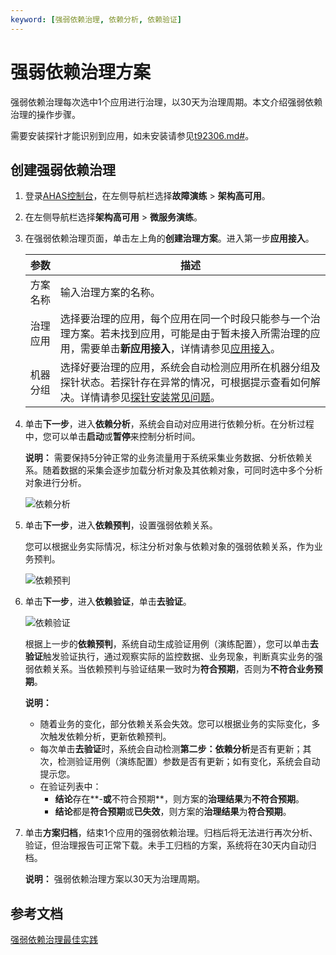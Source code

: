 ```yaml
---
keyword: [强弱依赖治理, 依赖分析, 依赖验证]
---
```


# 强弱依赖治理方案

强弱依赖治理每次选中1个应用进行治理，以30天为治理周期。本文介绍强弱依赖治理的操作步骤。

需要安装探针才能识别到应用，如未安装请参见[t92306.md\#](/cn.zh-CN/系统管理/管理探针.md)。

## 创建强弱依赖治理

1.  登录[AHAS控制台](https://ahas.console.aliyun.com)，在左侧导航栏选择**故障演练** \> **架构高可用**。

2.  在左侧导航栏选择**架构高可用** \> **微服务演练**。

3.  在强弱依赖治理页面，单击左上角的**创建治理方案**。进入第一步**应用接入**。

    |参数|描述|
    |--|--|
    |方案名称|输入治理方案的名称。|
    |治理应用|选择要治理的应用，每个应用在同一个时段只能参与一个治理方案。若未找到应用，可能是由于暂未接入所需治理的应用，需要单击**新应用接入**，详情请参见[应用接入](https://ahas-chaos.console.aliyun.com/application/access)。|
    |机器分组|选择好要治理的应用，系统会自动检测应用所在机器分组及探针状态。若探针存在异常的情况，可根据提示查看如何解决。详情请参见[探针安装常见问题](/cn.zh-CN/架构感知/参考信息/探针安装常见问题.md)。|

4.  单击**下一步**，进入**依赖分析**，系统会自动对应用进行依赖分析。在分析过程中，您可以单击**启动**或**暂停**来控制分析时间。

    **说明：** 需要保持5分钟正常的业务流量用于系统采集业务数据、分析依赖关系。随着数据的采集会逐步加载分析对象及其依赖对象，可同时选中多个分析对象进行分析。

    ![依赖分析](https://static-aliyun-doc.oss-accelerate.aliyuncs.com/assets/img/zh-CN/4618029951/p161886.png)

5.  单击**下一步**，进入**依赖预判**，设置强弱依赖关系。

    您可以根据业务实际情况，标注分析对象与依赖对象的强弱依赖关系，作为业务预判。

    ![依赖预判](https://static-aliyun-doc.oss-accelerate.aliyuncs.com/assets/img/zh-CN/4618029951/p161887.png)

6.  单击**下一步**，进入**依赖验证**，单击**去验证**。

    ![依赖验证](https://static-aliyun-doc.oss-accelerate.aliyuncs.com/assets/img/zh-CN/4618029951/p161890.png)

    根据上一步的**依赖预判**，系统自动生成验证用例（演练配置），您可以单击**去验证**触发验证执行，通过观察实际的监控数据、业务现象，判断真实业务的强弱依赖关系。当依赖预判与验证结果一致时为**符合预期**，否则为**不符合业务预期**。

    **说明：**

    -   随着业务的变化，部分依赖关系会失效。您可以根据业务的实际变化，多次触发依赖分析，更新依赖预判。
    -   每次单击**去验证**时，系统会自动检测**第二步：依赖分析**是否有更新；其次，检测验证用例（演练配置）参数是否有更新；如有变化，系统会自动提示您。
    -   在验证列表中：
        -   **结论**存在**-**或**不符合预期**，则方案的**治理结果**为**不符合预期**。
        -   **结论**都是**符合预期**或**已失效**，则方案的**治理结果**为**符合预期**。
7.  单击**方案归档**，结束1个应用的强弱依赖治理。归档后将无法进行再次分析、验证，但治理报告可正常下载。未手工归档的方案，系统将在30天内自动归档。

    **说明：** 强弱依赖治理方案以30天为治理周期。


## 参考文档

[强弱依赖治理最佳实践](/cn.zh-CN/故障演练/最佳实践/强弱依赖治理最佳实践.md)

